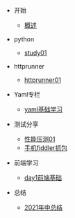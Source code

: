 - 开始

  - [概述](/README.md)
- python
  - [study01](/python/study01.md)
- httprunner
  - [httprunner01](/httprunner/httprunner01.md)
- Yaml专栏
  - [yaml基础学习](/Yaml专栏/yaml基础学习.md) 
- 测试分享
  - [性能压测01](/测试分享/性能压测01.md)
  - [手机fiddler抓包](/测试分享/手机fiddler抓包.md)
- 前端学习
  - [day1前端基础](/前端学习/day1前端基础.md) 
- 总结
  - [2021年中总结](/总结/2021年中总结.md)